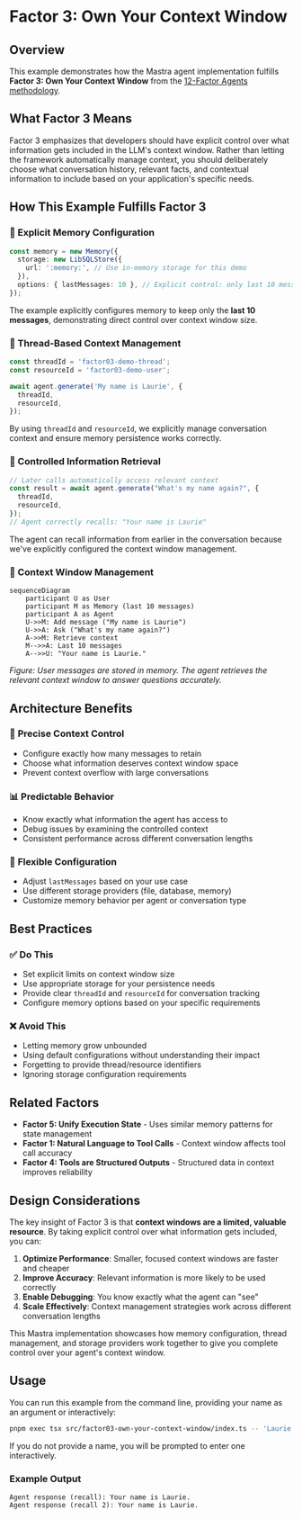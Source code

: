 # Factor 3: Own Your Context Window

## Overview

This example demonstrates how the Mastra agent implementation fulfills **Factor 3: Own Your Context Window** from the [12-Factor Agents methodology](https://github.com/humanlayer/12-factor-agents/blob/main/content/factor-03-own-your-context-window.md).

## What Factor 3 Means

Factor 3 emphasizes that developers should have explicit control over what information gets included in the LLM's context window. Rather than letting the framework automatically manage context, you should deliberately choose what conversation history, relevant facts, and contextual information to include based on your application's specific needs.

## How This Example Fulfills Factor 3

### 🧠 Explicit Memory Configuration

```typescript
const memory = new Memory({
  storage: new LibSQLStore({
    url: ':memory:', // Use in-memory storage for this demo
  }),
  options: { lastMessages: 10 }, // Explicit control: only last 10 messages
});
```

The example explicitly configures memory to keep only the **last 10 messages**, demonstrating direct control over context window size.

### 🔗 Thread-Based Context Management

```typescript
const threadId = 'factor03-demo-thread';
const resourceId = 'factor03-demo-user';

await agent.generate('My name is Laurie', {
  threadId,
  resourceId,
});
```

By using `threadId` and `resourceId`, we explicitly manage conversation context and ensure memory persistence works correctly.

### 📝 Controlled Information Retrieval

```typescript
// Later calls automatically access relevant context
const result = await agent.generate("What's my name again?", {
  threadId,
  resourceId,
});
// Agent correctly recalls: "Your name is Laurie"
```

The agent can recall information from earlier in the conversation because we've explicitly configured the context window management.

### 🧠 Context Window Management

```mermaid
sequenceDiagram
    participant U as User
    participant M as Memory (last 10 messages)
    participant A as Agent
    U->>M: Add message ("My name is Laurie")
    U->>A: Ask ("What's my name again?")
    A->>M: Retrieve context
    M-->>A: Last 10 messages
    A-->>U: "Your name is Laurie."
```

_Figure: User messages are stored in memory. The agent retrieves the relevant context window to answer questions accurately._

## Architecture Benefits

### 🎯 **Precise Context Control**

- Configure exactly how many messages to retain
- Choose what information deserves context window space
- Prevent context overflow with large conversations

### 📊 **Predictable Behavior**

- Know exactly what information the agent has access to
- Debug issues by examining the controlled context
- Consistent performance across different conversation lengths

### 🔧 **Flexible Configuration**

- Adjust `lastMessages` based on your use case
- Use different storage providers (file, database, memory)
- Customize memory behavior per agent or conversation type

## Best Practices

### ✅ **Do This**

- Set explicit limits on context window size
- Use appropriate storage for your persistence needs
- Provide clear `threadId` and `resourceId` for conversation tracking
- Configure memory options based on your specific requirements

### ❌ **Avoid This**

- Letting memory grow unbounded
- Using default configurations without understanding their impact
- Forgetting to provide thread/resource identifiers
- Ignoring storage configuration requirements

## Related Factors

- **Factor 5: Unify Execution State** - Uses similar memory patterns for state management
- **Factor 1: Natural Language to Tool Calls** - Context window affects tool call accuracy
- **Factor 4: Tools are Structured Outputs** - Structured data in context improves reliability

## Design Considerations

The key insight of Factor 3 is that **context windows are a limited, valuable resource**. By taking explicit control over what information gets included, you can:

1. **Optimize Performance**: Smaller, focused context windows are faster and cheaper
2. **Improve Accuracy**: Relevant information is more likely to be used correctly
3. **Enable Debugging**: You know exactly what the agent can "see"
4. **Scale Effectively**: Context management strategies work across different conversation lengths

This Mastra implementation showcases how memory configuration, thread management, and storage providers work together to give you complete control over your agent's context window.

## Usage

You can run this example from the command line, providing your name as an argument or interactively:

```sh
pnpm exec tsx src/factor03-own-your-context-window/index.ts -- 'Laurie'
```

If you do not provide a name, you will be prompted to enter one interactively.

### Example Output

```text
Agent response (recall): Your name is Laurie.
Agent response (recall 2): Your name is Laurie.
```
